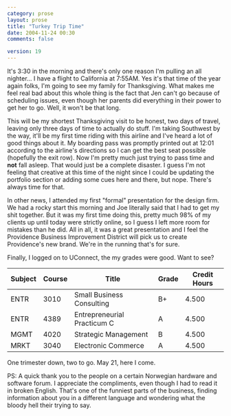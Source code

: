 ```yaml
---
category: prose
layout: prose
title: "Turkey Trip Time"
date: 2004-11-24 00:30
comments: false

version: 19
---
```


It's 3:30 in the morning and there's only one reason I'm pulling an all nighter... I have a flight to California at 7:55AM. Yes it's that time of the year again folks, I'm going to see my family for Thanksgiving. What makes me feel real bad about this whole thing is the fact that Jen can't go because of scheduling issues, even though her parents did everything in their power to get her to go. Well, it won't be that long.

This will be my shortest Thanksgiving visit to be honest, two days of travel, leaving only three days of time to actually do stuff. I'm taking Southwest by the way, it'll be my first time riding with this airline and I've heard a lot of good things about it. My boarding pass was promptly printed out at 12:01 according to the airline's directions so I can get the best seat possible (hopefully the exit row). Now I'm pretty much just trying to pass time and **not** fall asleep. That would just be a complete disaster. I guess I'm not feeling that creative at this time of the night since I could be updating the portfolio section or adding some cues here and there, but nope. There's always time for that.

In other news, I attended my first "formal" presentation for the design firm. We had a rocky start this morning and Joe literally said that I had to get my shit together. But it was my first time doing this, pretty much 98% of my clients up until today were strictly online, so I guess I left more room for mistakes than he did. All in all, it was a great presentation and I feel the Providence Business Improvement District will pick us to create Providence's new brand. We're in the running that's for sure.

Finally, I logged on to UConnect, the my grades were good. Want to see?

| Subject | Course | Title                       | Grade | Credit Hours |
| ------- | ------ | --------------------------- | ----- | ------------ |
| ENTR    | 3010   | Small Business Consulting   | B+    | 4.500        |
| ENTR    | 4389   | Entrepreneurial Practicum C | A     | 4.500        |
| MGMT    | 4020   | Strategic Management        | B     | 4.500        |
| MRKT    | 3040   | Electronic Commerce         | A     | 4.500        |

One trimester down, two to go. May 21, here I come.

PS: A quick thank you to the people on a certain Norwegian hardware and software forum. I appreciate the compliments, even though I had to read it in broken English. That's one of the funniest parts of the business, finding information about you in a different language and wondering what the bloody hell their trying to say.
